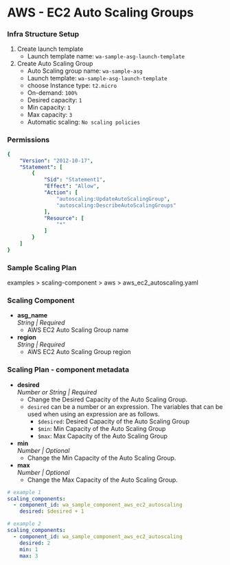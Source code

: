 # AWS - EC2 Auto Scaling Groups

### Infra Structure Setup
1. Create launch template
    - Launch template name: `wa-sample-asg-launch-template`
2. Create Auto Scaling Group
    - Auto Scaling group name: `wa-sample-asg`
    - Launch template: `wa-sample-asg-launch-template`
    - choose Instance type: `t2.micro`
    - On-demand: `100%`
    - Desired capacity: `1`
    - Min capacity: `1`
    - Max capacity: `3`
    - Automatic scaling: `No scaling policies`


### Permissions
```yaml
{
    "Version": "2012-10-17",
    "Statement": [
        {
            "Sid": "Statement1",
            "Effect": "Allow",
            "Action": [
                "autoscaling:UpdateAutoScalingGroup",
                "autoscaling:DescribeAutoScalingGroups"
            ],
            "Resource": [
                "*"
            ]
        }
    ]
}
```


### Sample Scaling Plan
examples > scaling-component > aws > aws_ec2_autoscaling.yaml


### Scaling Component
- **asg_name**  
  *String | Required*
  - AWS EC2 Auto Scaling Group name
- **region**  
  *String | Required*
  - AWS EC2 Auto Scaling Group region


### Scaling Plan - component metadata
- **desired**  
  *Number or String | Required*
  - Change the Desired Capacity of the Auto Scaling Group.
  - `desired` can be a number or an expression. The variables that can be used when using an expression are as follows.
    - `$desired`: Desired Capacity of the Auto Scaling Group
    - `$min`: Min Capacity of the Auto Scaling Group
    - `$max`: Max Capacity of the Auto Scaling Group
- **min**  
  *Number | Optional*
  - Change the Min Capacity of the Auto Scaling Group.
- **max**  
  *Number | Optional*
  - Change the Max Capacity of the Auto Scaling Group.

```yaml
# example 1
scaling_components:
  - component_id: wa_sample_component_aws_ec2_autoscaling
    desired: $desired + 1
```
```yaml
# example 2
scaling_components:
  - component_id: wa_sample_component_aws_ec2_autoscaling
    desired: 2
    min: 1
    max: 3
```
